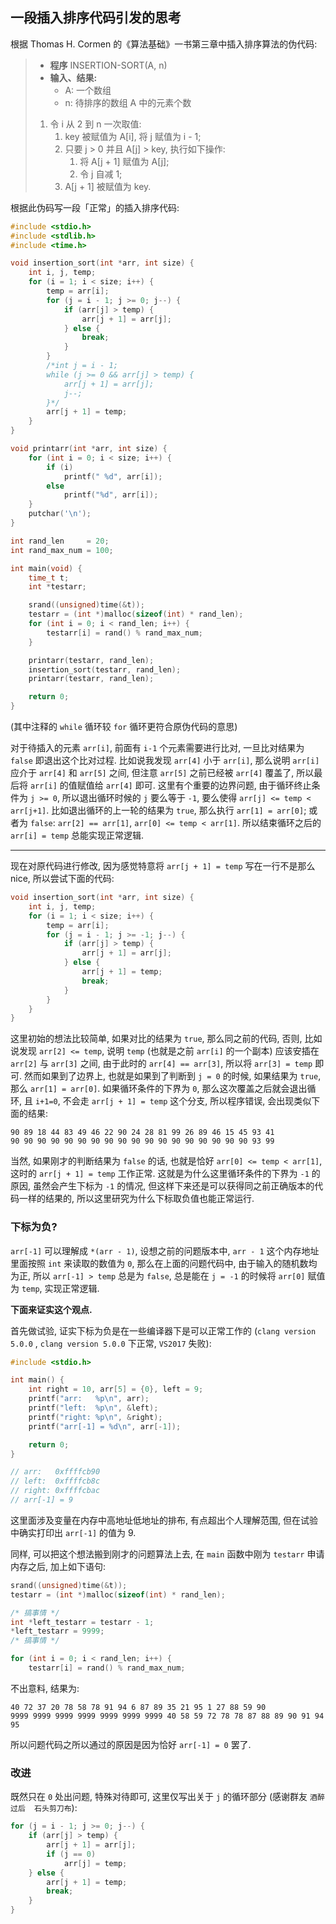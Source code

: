 ## 一段插入排序代码引发的思考

根据 Thomas H. Cormen 的《算法基础》一书第三章中插入排序算法的伪代码:

> - **程序** INSERTION-SORT(A, n)
> - **输入、结果:**
>   - A: 一个数组
>   - n: 待排序的数组 A 中的元素个数
> 1. 令 i 从 2 到 n 一次取值:
>    1. key 被赋值为 A[i], 将 j 赋值为 i - 1;
>    1. 只要 j > 0 并且 A[j] > key, 执行如下操作:
>       1. 将 A[j + 1] 赋值为 A[j];
>       1. 令 j 自减 1;
>    1. A[j + 1] 被赋值为 key.

根据此伪码写一段「正常」的插入排序代码:

```c
#include <stdio.h>
#include <stdlib.h>
#include <time.h>

void insertion_sort(int *arr, int size) {
    int i, j, temp;
    for (i = 1; i < size; i++) {
        temp = arr[i];
        for (j = i - 1; j >= 0; j--) {
            if (arr[j] > temp) {
                arr[j + 1] = arr[j];
            } else {
                break;
            }
        }
        /*int j = i - 1;
        while (j >= 0 && arr[j] > temp) {
            arr[j + 1] = arr[j];
            j--;
        }*/
        arr[j + 1] = temp;
    }
}

void printarr(int *arr, int size) {
    for (int i = 0; i < size; i++) {
        if (i)
            printf(" %d", arr[i]);
        else
            printf("%d", arr[i]);
    }
    putchar('\n');
}

int rand_len     = 20;
int rand_max_num = 100;

int main(void) {
    time_t t;
    int *testarr;

    srand((unsigned)time(&t));
    testarr = (int *)malloc(sizeof(int) * rand_len);
    for (int i = 0; i < rand_len; i++) {
        testarr[i] = rand() % rand_max_num;
    }

    printarr(testarr, rand_len);
    insertion_sort(testarr, rand_len);
    printarr(testarr, rand_len);

    return 0;
}
```

(其中注释的 `while` 循环较 `for` 循环更符合原伪代码的意思)

对于待插入的元素 `arr[i]`, 前面有 `i-1` 个元素需要进行比对,
一旦比对结果为 `false` 即退出这个比对过程. 比如说我发现 `arr[4]` 小于 `arr[i]`,
那么说明 `arr[i]` 应介于 `arr[4]` 和 `arr[5]` 之间, 但注意 `arr[5]`
之前已经被 `arr[4]` 覆盖了, 所以最后将 `arr[i]` 的值赋值给 `arr[4]` 即可.
这里有个重要的边界问题, 由于循环终止条件为 `j >= 0`, 所以退出循环时候的 `j`
要么等于 `-1`, 要么使得 `arr[j] <= temp < arr[j+1]`.
比如退出循环的上一轮的结果为 `true`, 那么执行 `arr[1] = arr[0]`;
或者为 `false`: `arr[2] == arr[1]`, `arr[0] <= temp < arr[1]`.
所以结束循环之后的 `arr[i] = temp` 总能实现正常逻辑.

------------------------------------

现在对原代码进行修改, 因为感觉特意将 `arr[j + 1] = temp` 写在一行不是那么 nice,
所以尝试下面的代码:

```c
void insertion_sort(int *arr, int size) {
    int i, j, temp;
    for (i = 1; i < size; i++) {
        temp = arr[i];
        for (j = i - 1; j >= -1; j--) {
            if (arr[j] > temp) {
                arr[j + 1] = arr[j];
            } else {
                arr[j + 1] = temp;
                break;
            }
        }
    }
}
```

这里初始的想法比较简单, 如果对比的结果为 `true`, 那么同之前的代码,
否则, 比如说发现 `arr[2] <= temp`, 说明 `temp` (也就是之前 `arr[i]` 的一个副本)
应该安插在 `arr[2]` 与 `arr[3]` 之间, 由于此时的 `arr[4] == arr[3]`,
所以将 `arr[3] = temp` 即可. 然而如果到了边界上, 也就是如果到了判断到 `j = 0`
的时候, 如果结果为 `true`, 那么 `arr[1] = arr[0]`. 如果循环条件的下界为 `0`,
那么这次覆盖之后就会退出循环, 且 `i+1=0`, 不会走 `arr[j + 1] = temp` 这个分支,
所以程序错误, 会出现类似下面的结果:

```
90 89 18 44 83 49 46 22 90 24 28 81 99 26 89 46 15 45 93 41
90 90 90 90 90 90 90 90 90 90 90 90 90 90 90 90 90 90 93 99
```

当然, 如果刚才的判断结果为 `false` 的话, 也就是恰好 `arr[0] <= temp < arr[1]`,
这时的 `arr[j + 1] = temp` 工作正常.
这就是为什么这里循环条件的下界为 `-1` 的原因, 虽然会产生下标为 `-1` 的情况,
但这样下来还是可以获得同之前正确版本的代码一样的结果的,
所以这里研究为什么下标取负值也能正常运行.

### 下标为负?

`arr[-1]` 可以理解成 `*(arr - 1)`, 设想之前的问题版本中, `arr - 1`
这个内存地址里面按照 `int` 来读取的数值为 `0`, 那么在上面的问题代码中,
由于输入的随机数均为正, 所以 `arr[-1] > temp` 总是为 `false`,
总是能在 `j = -1` 的时候将 `arr[0]` 赋值为 `temp`, 实现正常逻辑.

**下面来证实这个观点.**

首先做试验, 证实下标为负是在一些编译器下是可以正常工作的 (`clang version 5.0.0`
, `clang version 5.0.0` 下正常, `VS2017` 失败):

```c
#include <stdio.h>

int main() {
    int right = 10, arr[5] = {0}, left = 9;
    printf("arr:   %p\n", arr);
    printf("left:  %p\n", &left);
    printf("right: %p\n", &right);
    printf("arr[-1] = %d\n", arr[-1]);

    return 0;
}

// arr:   0xffffcb90
// left:  0xffffcb8c
// right: 0xffffcbac
// arr[-1] = 9
```

这里面涉及变量在内存中高地址低地址的排布, 有点超出个人理解范围,
但在试验中确实打印出 `arr[-1]` 的值为 9.

同样, 可以把这个想法搬到刚才的问题算法上去, 在 `main` 函数中刚为 `testarr`
申请内存之后, 加上如下语句:

```c
srand((unsigned)time(&t));
testarr = (int *)malloc(sizeof(int) * rand_len);

/* 搞事情 */
int *left_testarr = testarr - 1;
*left_testarr = 9999;
/* 搞事情 */

for (int i = 0; i < rand_len; i++) {
    testarr[i] = rand() % rand_max_num;
```

不出意料, 结果为:

```
40 72 37 20 78 58 78 91 94 6 87 89 35 21 95 1 27 88 59 90
9999 9999 9999 9999 9999 9999 9999 40 58 59 72 78 78 87 88 89 90 91 94 95
```

所以问题代码之所以通过的原因是因为恰好 `arr[-1] = 0` 罢了.

### 改进

既然只在 `0` 处出问题, 特殊对待即可, 这里仅写出关于 `j` 的循环部分
(感谢群友 `酒醉过后  石头剪刀布`):

```c
for (j = i - 1; j >= 0; j--) {
    if (arr[j] > temp) {
        arr[j + 1] = arr[j];
        if (j == 0)
            arr[j] = temp;
    } else {
        arr[j + 1] = temp;
        break;
    }
}
```
